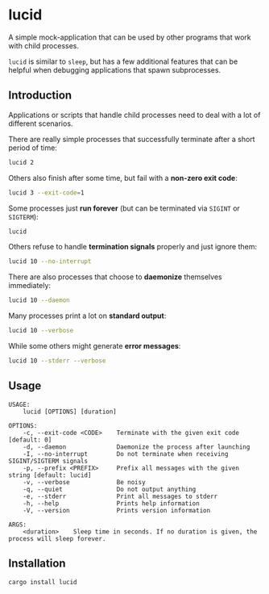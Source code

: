 lucid
=====

A simple mock-application that can be used by other programs that work with child processes.

`lucid` is similar to `sleep`, but has a few additional features that can be helpful
when debugging applications that spawn subprocesses.

## Introduction

Applications or scripts that handle child processes need to deal with a lot of different
scenarios.

There are really simple processes that successfully terminate after a short period of time:
``` bash
lucid 2
```

Others also finish after some time, but fail with a **non-zero exit code**:
``` bash
lucid 3 --exit-code=1
```

Some processes just **run forever** (but can be terminated via `SIGINT` or `SIGTERM`):
``` bash
lucid
```

Others refuse to handle **termination signals** properly and just ignore them:
``` bash
lucid 10 --no-interrupt
```

There are also processes that choose to **daemonize** themselves immediately:
``` bash
lucid 10 --daemon
```

Many processes print a lot on **standard output**:
``` bash
lucid 10 --verbose
```

While some others might generate **error messages**:
``` bash
lucid 10 --stderr --verbose
```

## Usage
```
USAGE:
    lucid [OPTIONS] [duration]

OPTIONS:
    -c, --exit-code <CODE>    Terminate with the given exit code [default: 0]
    -d, --daemon              Daemonize the process after launching
    -I, --no-interrupt        Do not terminate when receiving SIGINT/SIGTERM signals
    -p, --prefix <PREFIX>     Prefix all messages with the given string [default: lucid]
    -v, --verbose             Be noisy
    -q, --quiet               Do not output anything
    -e, --stderr              Print all messages to stderr
    -h, --help                Prints help information
    -V, --version             Prints version information

ARGS:
    <duration>    Sleep time in seconds. If no duration is given, the process will sleep forever.
```

## Installation

```
cargo install lucid
```
